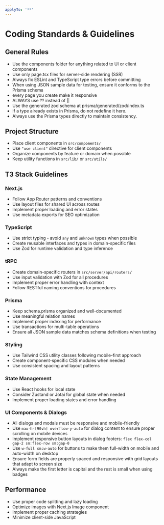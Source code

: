 ```yaml
---
applyTo: '**'
---
```

# Coding Standards & Guidelines

## General Rules
- Use the components folder for anything related to UI or client components
- Use only page.tsx files for server-side rendering (SSR)
- Always fix ESLint and TypeScript type errors before committing
- When using JSON sample data for testing, ensure it conforms to the Prisma schema
- every page you create make it responsive
- ALWAYS use ?? instead of ||
- Use the generated zod schema at prisma/generated/zod/index.ts
- If a type already exists in Prisma, do not redefine it here.
- Always use the Prisma types directly to maintain consistency.

## Project Structure
- Place client components in `src/components/`
- Use `"use client"` directive for client components
- Organize components by feature or domain when possible
- Keep utility functions in `src/lib/` or `src/utils/`

## T3 Stack Guidelines

### Next.js
- Follow App Router patterns and conventions
- Use layout files for shared UI across routes
- Implement proper loading and error states
- Use metadata exports for SEO optimization

### TypeScript
- Use strict typing - avoid `any` and `unknown` types when possible
- Create reusable interfaces and types in domain-specific files
- Use Zod for runtime validation and type inference

### tRPC
- Create domain-specific routers in `src/server/api/routers/`
- Use input validation with Zod for all procedures
- Implement proper error handling with context
- Follow RESTful naming conventions for procedures

### Prisma
- Keep schema.prisma organized and well-documented
- Use meaningful relation names
- Implement proper indexing for performance
- Use transactions for multi-table operations
- Ensure all JSON sample data matches schema definitions when testing

### Styling
- Use Tailwind CSS utility classes following mobile-first approach
- Create component-specific CSS modules when needed
- Use consistent spacing and layout patterns

### State Management
- Use React hooks for local state
- Consider Zustand or Jotai for global state when needed
- Implement proper loading states and error handling

### UI Components & Dialogs
- All dialogs and modals must be responsive and mobile-friendly
- Use `max-h-[90vh] overflow-y-auto` for dialog content to ensure proper scrolling on mobile devices
- Implement responsive button layouts in dialog footers: `flex flex-col gap-2 sm:flex-row sm:gap-0`
- Use `w-full sm:w-auto` for buttons to make them full-width on mobile and auto-width on desktop
- Ensure form fields are properly spaced and responsive with grid layouts that adapt to screen size
- Always make the first letter is capital and the rest is small when using badges

## Performance
- Use proper code splitting and lazy loading
- Optimize images with Next.js Image component
- Implement proper caching strategies
- Minimize client-side JavaScript